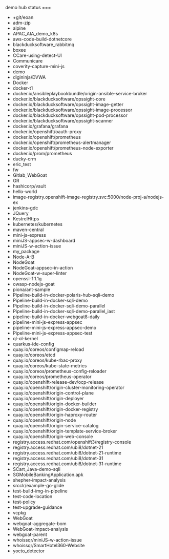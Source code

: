 demo hub status === 
* +git/eoan
* adm-zip
* alpine
* APAC_AIA_demo_k8s
* aws-code-build-dotnetcore
* blackducksoftware_rabbitmq
* boxee
* CCare-using-detect-UI
* Communicare
* coverity-capture-mini-js
* demo
* digininja/DVWA
* Docker
* docker-t1
* docker.io/ansibleplaybookbundle/origin-ansible-service-broker
* docker.io/blackducksoftware/opssight-core
* docker.io/blackducksoftware/opssight-image-getter
* docker.io/blackducksoftware/opssight-image-processor
* docker.io/blackducksoftware/opssight-pod-processor
* docker.io/blackducksoftware/opssight-scanner
* docker.io/grafana/grafana
* docker.io/openshift/oauth-proxy
* docker.io/openshift/prometheus
* docker.io/openshift/prometheus-alertmanager
* docker.io/openshift/prometheus-node-exporter
* docker.io/prom/prometheus
* ducky-crm
* eric_test
* fw
* Gitlab_WebGoat
* GR
* hashicorp/vault
* hello-world
* image-registry.openshift-image-registry.svc:5000/node-proj-a/nodejs-ex
* jenkins-gdc
* JQuery
* KestrelHttps
* kubernetes/kubernetes
* maven-central
* mini-js-express
* miniJS-appsec-w-dashboard
* miniJS-w-action-issue
* my_package
* Node-A-B
* NodeGoat
* NodeGoat-appsec-in-action
* NodeGoat-w-super-linter
* openssl-1.1.1g
* owasp-nodejs-goat
* piona/ant-sample
* Pipeline-build-in-docker-polaris-hub-sqli-demo
* Pipeline-build-in-docker-sqli-demo
* Pipeline-build-in-docker-sqli-demo-parallel
* Pipeline-build-in-docker-sqli-demo-parallel_iast
* pipeline-build-in-docker-webgoat8-daily
* pipeline-mini-js-express-appsec
* pipeline-mini-js-express-appsec-demo
* Pipeline-mini-js-express-appsec-test
* ql-ol-kernel
* quarkus-ide-config
* quay.io/coreos/configmap-reload
* quay.io/coreos/etcd
* quay.io/coreos/kube-rbac-proxy
* quay.io/coreos/kube-state-metrics
* quay.io/coreos/prometheus-config-reloader
* quay.io/coreos/prometheus-operator
* quay.io/openshift-release-dev/ocp-release
* quay.io/openshift/origin-cluster-monitoring-operator
* quay.io/openshift/origin-control-plane
* quay.io/openshift/origin-deployer
* quay.io/openshift/origin-docker-builder
* quay.io/openshift/origin-docker-registry
* quay.io/openshift/origin-haproxy-router
* quay.io/openshift/origin-node
* quay.io/openshift/origin-service-catalog
* quay.io/openshift/origin-template-service-broker
* quay.io/openshift/origin-web-console
* registry.access.redhat.com/openshift3/registry-console
* registry.access.redhat.com/ubi8/dotnet-21
* registry.access.redhat.com/ubi8/dotnet-21-runtime
* registry.access.redhat.com/ubi8/dotnet-31
* registry.access.redhat.com/ubi8/dotnet-31-runtime
* SCart_Java-demo-sqli
* SGMobileBankingApplication.apk
* shepher-impact-analysis
* srcclr/example-go-glide
* test-build-img-in-pipeline
* test-code-location
* test-policy
* test-upgrade-guidance
* vcpkg
* WebGoat
* webgoat-aggregate-bom
* WebGoat-impact-analysis
* webgoat-parent
* whoissqr/miniJS-w-action-issue
* whoissqr/SmartHotel360-Website
* yocto_detector
